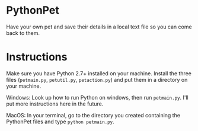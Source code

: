 # PythonPet
Have your own pet and save their details in a local text file so you can come back to them.

# Instructions
Make sure you have Python 2.7+ installed on your machine. Install the three files (`petmain.py`, `petutil.py`, `petaction.py`) and put them in a directory on your machine.

Windows: Look up how to run Python on windows, then run `petmain.py`. I'll put more instructions here in the future.

MacOS: In your terminal, go to the directory you created containing the PythonPet files and type `python petmain.py`.
